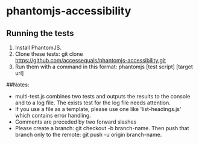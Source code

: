 # phantomjs-accessibility

## Running the tests
1. Install PhantomJS.
2. Clone these tests: git clone https://github.com/accessequals/phantomjs-accessibility.git
3. Run them with a command in this format: phantomjs [test script] [target url]

##Notes:
* multi-test.js combines two tests and outputs the results to the console and 
to a log file. The exists test for the log file needs attention.
* If you use a file as a template, please use one like 'list-headings.js' which
contains error handling.
* Comments are preceded by two forward slashes
* Please create a branch: git checkout -b branch-name. Then push that branch only to the remote: git push -u origin branch-name.